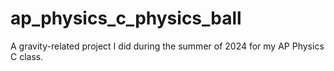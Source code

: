 # ap_physics_c_physics_ball
A gravity-related project I did during the summer of 2024 for my AP Physics C class.
